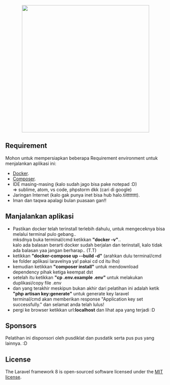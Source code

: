 <p align="center"><img src="https://img.17qq.com/images/phmpswwfmny.jpeg" width="400"></p>

## Requirement
Mohon untuk mempersiapkan beberapa Requirement environment untuk menjalankan aplikasi ini:

- [Docker](https://www.docker.com/products/docker-desktop).
- [Composer](https://getcomposer.org/download/).
- IDE masing-masing (kalo sudah jago bisa pake notepad :D)<br/>=> sublime, atom, vs code, phpstorm dkk (cari di google)
- Jaringan Internet (kalo gak punya inet bisa hub halo.tiittttttt).
- Iman dan taqwa apalagi bulan puasaan gan!!

## Manjalankan aplikasi

- Pastikan docker telah terinstall terlebih dahulu, untuk mengeceknya bisa melalui terminal pulo gebang..<br/> mksdnya buka terminal/cmd ketikkan <b>"docker -v"</b>.. <br/>kalo ada balasan berarti docker sudah berjalan dan terinstall, kalo tidak ada balasan yaa jangan berharap.. (T.T) 
- ketikkan <b>"docker-compose up --build -d"</b> (arahkan dulu terminal/cmd ke folder aplikasi laravelnya ya! pakai cd cd itu lho)
- kemudian ketikkan <b>"composer install"</b> untuk mendownload dependency pihak ketiga keempat dst
- setelah itu ketikkan <b>"cp .env.example .env"</b> untuk melakukan duplikasi/copy file .env
- dan yang terakhir meskipun bukan akhir dari pelatihan ini adalah ketik <b>"php artisan key:generate"</b> untuk generate key laravel<br/>terminal/cmd akan memberikan response "Application key set successfully." dan selamat anda telah lulus!
- pergi ke browser ketikkan url:<b>localhost</b> dan lihat apa yang terjadi :D

## Sponsors

Pelatihan ini disponsori oleh pusdiklat dan pusdatik serta pus pus yang lainnya. :D

## License

The Laravel framework 8 is open-sourced software licensed under the [MIT license](https://opensource.org/licenses/MIT).

